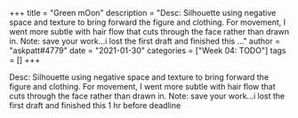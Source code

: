+++
title = "Green mOon"
description = "Desc: Silhouette using negative space and texture to bring forward the figure  and clothing. For movement, I went more subtle with hair flow that cuts through the face rather than drawn in.  Note: save your work...i lost the first draft and finished this ..."
author = "askpatt#4779"
date = "2021-01-30"
categories = ["Week 04: TODO"]
tags = []
+++

Desc: Silhouette using negative space and texture to bring forward the figure  and clothing. For movement, I went more subtle with hair flow that cuts through the face rather than drawn in. 
Note: save your work...i lost the first draft and finished this 1 hr before deadline
